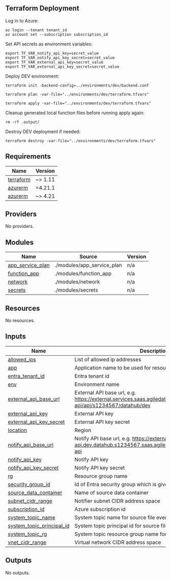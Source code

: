 <!-- BEGIN_TF_DOCS -->


## Terraform Deployment

Log in to Azure:
```
az login --tenant tenant_id
az account set --subscription subscription_id
```

Set API secrets as environment variables:
```
export TF_VAR_notify_api_key=secret_value
export TF_VAR_notify_api_key_secret=secret_value
export TF_VAR_external_api_key=secret_value
export TF_VAR_external_api_key_secret=secret_value
```

Deploy DEV environment:
```
terraform init -backend-config=../environments/dev/backend.conf

terraform plan -var-file="../environments/dev/terraform.tfvars"

terraform apply -var-file="../environments/dev/terraform.tfvars"
```

Cleanup generated local function files before running apply again:
```
rm -rf .output/
```

Destroy DEV deployment if needed:
```
terraform destroy -var-file="../environments/dev/terraform.tfvars"
```

## Requirements

| Name | Version |
|------|---------|
| <a name="requirement_terraform"></a> [terraform](#requirement\_terraform) | ~> 1.11 |
| <a name="requirement_azurerm"></a> [azurerm](#requirement\_azurerm) | =4.21.1 |
| <a name="requirement_azurerm"></a> [azurerm](#requirement\_azurerm) | ~> 4.21 |

## Providers

No providers.

## Modules

| Name | Source | Version |
|------|--------|---------|
| <a name="module_app_service_plan"></a> [app\_service\_plan](#module\_app\_service\_plan) | ./modules/app_service_plan | n/a |
| <a name="module_function_app"></a> [function\_app](#module\_function\_app) | ./modules/function_app | n/a |
| <a name="module_network"></a> [network](#module\_network) | ./modules/network | n/a |
| <a name="module_secrets"></a> [secrets](#module\_secrets) | ./modules/secrets | n/a |

## Resources

No resources.

## Inputs

| Name | Description | Type | Default | Required |
|------|-------------|------|---------|:--------:|
| <a name="input_allowed_ips"></a> [allowed\_ips](#input\_allowed\_ips) | List of allowed ip addresses | `list` | n/a | yes |
| <a name="input_app"></a> [app](#input\_app) | Application name to be used for resource naming | `string` | n/a | yes |
| <a name="input_entra_tenant_id"></a> [entra\_tenant\_id](#input\_entra\_tenant\_id) | Entra tenant id | `string` | n/a | yes |
| <a name="input_env"></a> [env](#input\_env) | Environment name | `string` | n/a | yes |
| <a name="input_external_api_base_url"></a> [external\_api\_base\_url](#input\_external\_api\_base\_url) | External API base url, e.g. https://external.services.saas.agiledataengine.com/external-api/api/s1234567/datahub/dev | `string` | n/a | yes |
| <a name="input_external_api_key"></a> [external\_api\_key](#input\_external\_api\_key) | External API key | `string` | n/a | yes |
| <a name="input_external_api_key_secret"></a> [external\_api\_key\_secret](#input\_external\_api\_key\_secret) | External API key secret | `string` | n/a | yes |
| <a name="input_location"></a> [location](#input\_location) | Region | `string` | n/a | yes |
| <a name="input_notify_api_base_url"></a> [notify\_api\_base\_url](#input\_notify\_api\_base\_url) | Notify API base url, e.g. https://external-api.dev.datahub.s1234567.saas.agiledataengine.com:443/notify-api | `string` | n/a | yes |
| <a name="input_notify_api_key"></a> [notify\_api\_key](#input\_notify\_api\_key) | Notify API key | `string` | n/a | yes |
| <a name="input_notify_api_key_secret"></a> [notify\_api\_key\_secret](#input\_notify\_api\_key\_secret) | Notify API key secret | `string` | n/a | yes |
| <a name="input_rg"></a> [rg](#input\_rg) | Resource group name | `string` | n/a | yes |
| <a name="input_security_group_id"></a> [security\_group\_id](#input\_security\_group\_id) | Id of Entra security group which is given access to resources | `string` | n/a | yes |
| <a name="input_source_data_container"></a> [source\_data\_container](#input\_source\_data\_container) | Name of source data container | `string` | n/a | yes |
| <a name="input_subnet_cidr_range"></a> [subnet\_cidr\_range](#input\_subnet\_cidr\_range) | Notifier subnet CIDR address space | `string` | n/a | yes |
| <a name="input_subscription_id"></a> [subscription\_id](#input\_subscription\_id) | Azure subscription id | `string` | n/a | yes |
| <a name="input_system_topic_name"></a> [system\_topic\_name](#input\_system\_topic\_name) | System topic name for source file events | `string` | n/a | yes |
| <a name="input_system_topic_principal_id"></a> [system\_topic\_principal\_id](#input\_system\_topic\_principal\_id) | System topic principal id for source file events | `string` | n/a | yes |
| <a name="input_system_topic_rg"></a> [system\_topic\_rg](#input\_system\_topic\_rg) | System topic resource group name for source file events | `string` | n/a | yes |
| <a name="input_vnet_cidr_range"></a> [vnet\_cidr\_range](#input\_vnet\_cidr\_range) | Virtual network CIDR address space | `string` | n/a | yes |

## Outputs

No outputs.

<!-- END_TF_DOCS -->